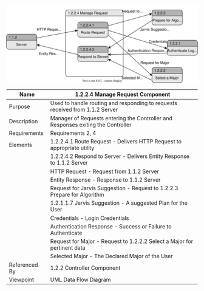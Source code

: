 ![Manage Request Data Flow Diagram](/Logic/TeamTwoFiles/ManageRequestDFD.drawio.svg)

| Name | 1.2.2.4 Manage Request Component |
| ----------- | ----------- |
| Purpose | Used to handle routing and responding to requests received from 1.1.2 Server |
| Description | Manager of Requests entering the Controller and Responses exiting the Controller |
| Requirements | Requirements 2, 4 |
| Elements | 1.2.2.4.1 Route Request - Delivers HTTP Request to appropriate utility |
| | 1.2.2.4.2 Respond to Server - Delivers Entity Response to 1.1.2 Server |
| | HTTP Request - Request from 1.1.2 Server |
| | Entity Response - Response to 1.1.2 Server |
| | Request for Jarvis Suggestion - Request to 1.2.2.3 Prepare for Algorithm|
| | 1.2.1.1.7 Jarvis Suggestion - A suggested Plan for the User|
| | Credentials - Login Credentials|
| | Authentication Response - Success or Failure to Authenticate |
| | Request for Major - Request to 1.2.2.2 Select a Major for pertinent data |
| | Selected Major - The Declared Major of the User |
| Referenced By | 1.2.2 Controller Component |
| Viewpoint | UML Data Flow Diagram |
